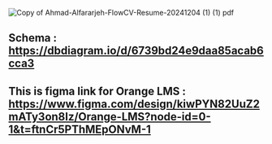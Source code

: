 
![Copy of Ahmad-Alfararjeh-FlowCV-Resume-20241204 (1) (1) pdf](https://github.com/user-attachments/assets/1a10ac9a-2701-48bf-9563-4f2e37eb3926)


## Schema : https://dbdiagram.io/d/6739bd24e9daa85acab6cca3
## This is figma link for Orange LMS : https://www.figma.com/design/kiwPYN82UuZ2mATy3on8Iz/Orange-LMS?node-id=0-1&t=ftnCr5PThMEpONvM-1

